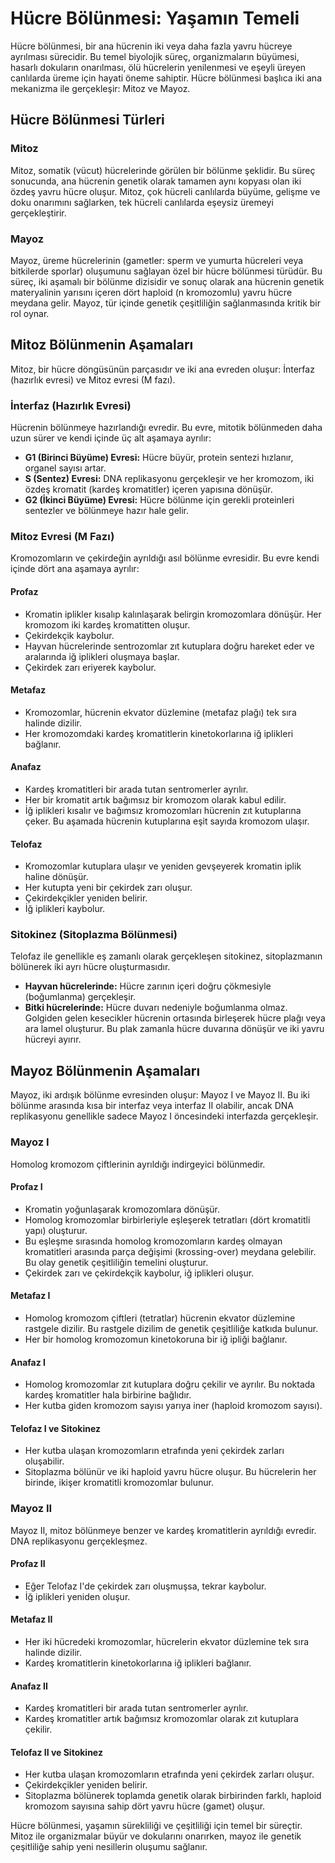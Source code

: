 # Hücre Bölünmesi: Yaşamın Temeli

Hücre bölünmesi, bir ana hücrenin iki veya daha fazla yavru hücreye ayrılması sürecidir. Bu temel biyolojik süreç, organizmaların büyümesi, hasarlı dokuların onarılması, ölü hücrelerin yenilenmesi ve eşeyli üreyen canlılarda üreme için hayati öneme sahiptir. Hücre bölünmesi başlıca iki ana mekanizma ile gerçekleşir: Mitoz ve Mayoz.

## Hücre Bölünmesi Türleri

### Mitoz

Mitoz, somatik (vücut) hücrelerinde görülen bir bölünme şeklidir. Bu süreç sonucunda, ana hücrenin genetik olarak tamamen aynı kopyası olan iki özdeş yavru hücre oluşur. Mitoz, çok hücreli canlılarda büyüme, gelişme ve doku onarımını sağlarken, tek hücreli canlılarda eşeysiz üremeyi gerçekleştirir.

### Mayoz

Mayoz, üreme hücrelerinin (gametler: sperm ve yumurta hücreleri veya bitkilerde sporlar) oluşumunu sağlayan özel bir hücre bölünmesi türüdür. Bu süreç, iki aşamalı bir bölünme dizisidir ve sonuç olarak ana hücrenin genetik materyalinin yarısını içeren dört haploid (n kromozomlu) yavru hücre meydana gelir. Mayoz, tür içinde genetik çeşitliliğin sağlanmasında kritik bir rol oynar.

## Mitoz Bölünmenin Aşamaları

Mitoz, bir hücre döngüsünün parçasıdır ve iki ana evreden oluşur: İnterfaz (hazırlık evresi) ve Mitoz evresi (M fazı).

### İnterfaz (Hazırlık Evresi)

Hücrenin bölünmeye hazırlandığı evredir. Bu evre, mitotik bölünmeden daha uzun sürer ve kendi içinde üç alt aşamaya ayrılır:

-   **G1 (Birinci Büyüme) Evresi:** Hücre büyür, protein sentezi hızlanır, organel sayısı artar.
-   **S (Sentez) Evresi:** DNA replikasyonu gerçekleşir ve her kromozom, iki özdeş kromatit (kardeş kromatitler) içeren yapısına dönüşür.
-   **G2 (İkinci Büyüme) Evresi:** Hücre bölünme için gerekli proteinleri sentezler ve bölünmeye hazır hale gelir.

### Mitoz Evresi (M Fazı)

Kromozomların ve çekirdeğin ayrıldığı asıl bölünme evresidir. Bu evre kendi içinde dört ana aşamaya ayrılır:

#### Profaz

-   Kromatin iplikler kısalıp kalınlaşarak belirgin kromozomlara dönüşür. Her kromozom iki kardeş kromatitten oluşur.
-   Çekirdekçik kaybolur.
-   Hayvan hücrelerinde sentrozomlar zıt kutuplara doğru hareket eder ve aralarında iğ iplikleri oluşmaya başlar.
-   Çekirdek zarı eriyerek kaybolur.

#### Metafaz

-   Kromozomlar, hücrenin ekvator düzlemine (metafaz plağı) tek sıra halinde dizilir.
-   Her kromozomdaki kardeş kromatitlerin kinetokorlarına iğ iplikleri bağlanır.

#### Anafaz

-   Kardeş kromatitleri bir arada tutan sentromerler ayrılır.
-   Her bir kromatit artık bağımsız bir kromozom olarak kabul edilir.
-   İğ iplikleri kısalır ve bağımsız kromozomları hücrenin zıt kutuplarına çeker. Bu aşamada hücrenin kutuplarına eşit sayıda kromozom ulaşır.

#### Telofaz

-   Kromozomlar kutuplara ulaşır ve yeniden gevşeyerek kromatin iplik haline dönüşür.
-   Her kutupta yeni bir çekirdek zarı oluşur.
-   Çekirdekçikler yeniden belirir.
-   İğ iplikleri kaybolur.

### Sitokinez (Sitoplazma Bölünmesi)

Telofaz ile genellikle eş zamanlı olarak gerçekleşen sitokinez, sitoplazmanın bölünerek iki ayrı hücre oluşturmasıdır.

-   **Hayvan hücrelerinde:** Hücre zarının içeri doğru çökmesiyle (boğumlanma) gerçekleşir.
-   **Bitki hücrelerinde:** Hücre duvarı nedeniyle boğumlanma olmaz. Golgiden gelen kesecikler hücrenin ortasında birleşerek hücre plağı veya ara lamel oluşturur. Bu plak zamanla hücre duvarına dönüşür ve iki yavru hücreyi ayırır.

## Mayoz Bölünmenin Aşamaları

Mayoz, iki ardışık bölünme evresinden oluşur: Mayoz I ve Mayoz II. Bu iki bölünme arasında kısa bir interfaz veya interfaz II olabilir, ancak DNA replikasyonu genellikle sadece Mayoz I öncesindeki interfazda gerçekleşir.

### Mayoz I

Homolog kromozom çiftlerinin ayrıldığı indirgeyici bölünmedir.

#### Profaz I

-   Kromatin yoğunlaşarak kromozomlara dönüşür.
-   Homolog kromozomlar birbirleriyle eşleşerek tetratları (dört kromatitli yapı) oluşturur.
-   Bu eşleşme sırasında homolog kromozomların kardeş olmayan kromatitleri arasında parça değişimi (krossing-over) meydana gelebilir. Bu olay genetik çeşitliliğin temelini oluşturur.
-   Çekirdek zarı ve çekirdekçik kaybolur, iğ iplikleri oluşur.

#### Metafaz I

-   Homolog kromozom çiftleri (tetratlar) hücrenin ekvator düzlemine rastgele dizilir. Bu rastgele dizilim de genetik çeşitliliğe katkıda bulunur.
-   Her bir homolog kromozomun kinetokoruna bir iğ ipliği bağlanır.

#### Anafaz I

-   Homolog kromozomlar zıt kutuplara doğru çekilir ve ayrılır. Bu noktada kardeş kromatitler hala birbirine bağlıdır.
-   Her kutba giden kromozom sayısı yarıya iner (haploid kromozom sayısı).

#### Telofaz I ve Sitokinez

-   Her kutba ulaşan kromozomların etrafında yeni çekirdek zarları oluşabilir.
-   Sitoplazma bölünür ve iki haploid yavru hücre oluşur. Bu hücrelerin her birinde, ikişer kromatitli kromozomlar bulunur.

### Mayoz II

Mayoz II, mitoz bölünmeye benzer ve kardeş kromatitlerin ayrıldığı evredir. DNA replikasyonu gerçekleşmez.

#### Profaz II

-   Eğer Telofaz I'de çekirdek zarı oluşmuşsa, tekrar kaybolur.
-   İğ iplikleri yeniden oluşur.

#### Metafaz II

-   Her iki hücredeki kromozomlar, hücrelerin ekvator düzlemine tek sıra halinde dizilir.
-   Kardeş kromatitlerin kinetokorlarına iğ iplikleri bağlanır.

#### Anafaz II

-   Kardeş kromatitleri bir arada tutan sentromerler ayrılır.
-   Kardeş kromatitler artık bağımsız kromozomlar olarak zıt kutuplara çekilir.

#### Telofaz II ve Sitokinez

-   Her kutba ulaşan kromozomların etrafında yeni çekirdek zarları oluşur.
-   Çekirdekçikler yeniden belirir.
-   Sitoplazma bölünerek toplamda genetik olarak birbirinden farklı, haploid kromozom sayısına sahip dört yavru hücre (gamet) oluşur.

Hücre bölünmesi, yaşamın sürekliliği ve çeşitliliği için temel bir süreçtir. Mitoz ile organizmalar büyür ve dokularını onarırken, mayoz ile genetik çeşitliliğe sahip yeni nesillerin oluşumu sağlanır.